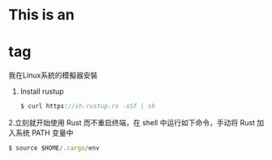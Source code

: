 # This is an <h1> tag

我在Linux系統的模擬器安裝

1. Install rustup
   ```js
   $ curl https://sh.rustup.rs -sSf | sh
   ```
2.立刻就开始使用 Rust 而不重启终端，在 shell 中运行如下命令，手动将 Rust 加入系统 PATH 变量中
   ```js
   $ source $HOME/.cargo/env
   ```